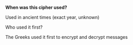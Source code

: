 
**When was this cipher used?**

Used in ancient times (exact year, unknown)


Who used it first?

The Greeks used it first to encrypt and decrypt messages
